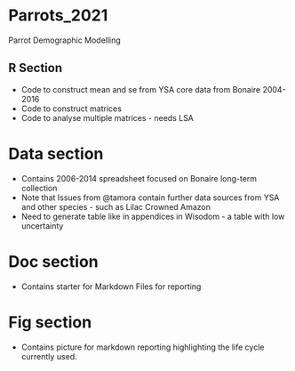 # Parrots_2021

Parrot Demographic Modelling

## R Section

- Code to construct mean and se from YSA core data from Bonaire 2004-2016
- Code to construct matrices
- Code to analyse multiple matrices - needs LSA

# Data section

- Contains 2006-2014 spreadsheet focused on Bonaire long-term collection
- Note that Issues from @tamora contain further data sources from YSA and other species - such as Lilac Crowned Amazon
- Need to generate table like in appendices in Wisodom - a table with low uncertainty

# Doc section

- Contains starter for Markdown Files for reporting

# Fig section

- Contains picture for markdown reporting highlighting the life cycle currently used.
